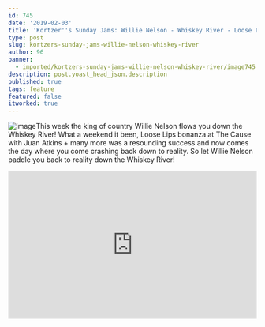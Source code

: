 ```yaml
---
id: 745
date: '2019-02-03'
title: 'Kortzer''s Sunday Jams: Willie Nelson - Whiskey River - Loose Lips'
type: post
slug: kortzers-sunday-jams-willie-nelson-whiskey-river
author: 96
banner:
  - imported/kortzers-sunday-jams-willie-nelson-whiskey-river/image745.jpeg
description: post.yoast_head_json.description
published: true
tags: feature
featured: false
itworked: true
---
```

![image](../imported/kortzers-sunday-jams-willie-nelson-whiskey-river/image745.jpeg)This week the king of country Willie Nelson flows you down the Whiskey River! What a weekend it been, Loose Lips bonanza at The Cause with Juan Atkins + many more was a resounding success and now comes the day where you come crashing back down to reality. So let Willie Nelson paddle you back to reality down the Whiskey River!

<iframe width='100%' height='300' scrolling='no' frameborder='no' allow='autoplay' src='http://www.youtube.com/embed/0k9SjMpAxRM?wmode=opaque'></iframe>